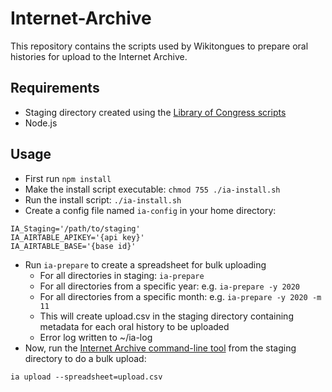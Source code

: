 # Internet-Archive
This repository contains the scripts used by Wikitongues to prepare oral histories for upload to the Internet Archive.

## Requirements
* Staging directory created using the [Library of Congress scripts](https://github.com/wikitongues/Library-of-Congress)
* Node.js

## Usage
* First run `npm install`
* Make the install script executable: `chmod 755 ./ia-install.sh`
* Run the install script: `./ia-install.sh`
* Create a config file named `ia-config` in your home directory:
```
IA_Staging='/path/to/staging'
IA_AIRTABLE_APIKEY='{api key}'
IA_AIRTABLE_BASE='{base id}'
```
* Run `ia-prepare` to create a spreadsheet for bulk uploading
  * For all directories in staging: `ia-prepare`
  * For all directories from a specific year: e.g. `ia-prepare -y 2020`
  * For all directories from a specific month: e.g. `ia-prepare -y 2020 -m 11`
  * This will create upload.csv in the staging directory containing metadata for each oral history to be uploaded
  * Error log written to ~/ia-log
* Now, run the [Internet Archive command-line tool](https://archive.org/services/docs/api/internetarchive/cli.html) from the staging directory to do a bulk upload:
```
ia upload --spreadsheet=upload.csv
```
